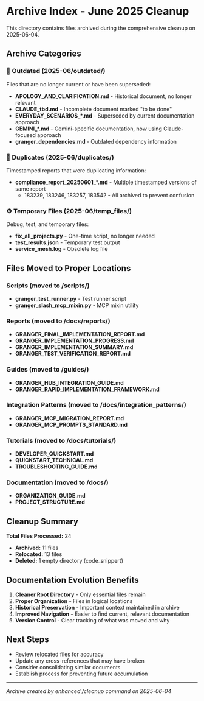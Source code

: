 # Archive Index - June 2025 Cleanup

This directory contains files archived during the comprehensive cleanup on 2025-06-04.

## Archive Categories

### 📅 Outdated (2025-06/outdated/)
Files that are no longer current or have been superseded:

- **APOLOGY_AND_CLARIFICATION.md** - Historical document, no longer relevant
- **CLAUDE_tbd.md** - Incomplete document marked "to be done"
- **EVERYDAY_SCENARIOS_*.md** - Superseded by current documentation approach
- **GEMINI_*.md** - Gemini-specific documentation, now using Claude-focused approach
- **granger_dependencies.md** - Outdated dependency information

### 🔄 Duplicates (2025-06/duplicates/)
Timestamped reports that were duplicating information:

- **compliance_report_20250601_*.md** - Multiple timestamped versions of same report
  - 183239, 183246, 183257, 183542 - All archived to prevent confusion

### ⚙️ Temporary Files (2025-06/temp_files/)
Debug, test, and temporary files:

- **fix_all_projects.py** - One-time script, no longer needed
- **test_results.json** - Temporary test output
- **service_mesh.log** - Obsolete log file

## Files Moved to Proper Locations

### Scripts (moved to /scripts/)
- **granger_test_runner.py** - Test runner script
- **granger_slash_mcp_mixin.py** - MCP mixin utility

### Reports (moved to /docs/reports/)
- **GRANGER_FINAL_IMPLEMENTATION_REPORT.md**
- **GRANGER_IMPLEMENTATION_PROGRESS.md**
- **GRANGER_IMPLEMENTATION_SUMMARY.md**
- **GRANGER_TEST_VERIFICATION_REPORT.md**

### Guides (moved to /guides/)
- **GRANGER_HUB_INTEGRATION_GUIDE.md**
- **GRANGER_RAPID_IMPLEMENTATION_FRAMEWORK.md**

### Integration Patterns (moved to /docs/integration_patterns/)
- **GRANGER_MCP_MIGRATION_REPORT.md**
- **GRANGER_MCP_PROMPTS_STANDARD.md**

### Tutorials (moved to /docs/tutorials/)
- **DEVELOPER_QUICKSTART.md**
- **QUICKSTART_TECHNICAL.md**
- **TROUBLESHOOTING_GUIDE.md**

### Documentation (moved to /docs/)
- **ORGANIZATION_GUIDE.md**
- **PROJECT_STRUCTURE.md**

## Cleanup Summary

**Total Files Processed:** 24
- **Archived:** 11 files
- **Relocated:** 13 files
- **Deleted:** 1 empty directory (code_snippert)

## Documentation Evolution Benefits

1. **Cleaner Root Directory** - Only essential files remain
2. **Proper Organization** - Files in logical locations
3. **Historical Preservation** - Important context maintained in archive
4. **Improved Navigation** - Easier to find current, relevant documentation
5. **Version Control** - Clear tracking of what was moved and why

## Next Steps

- Review relocated files for accuracy
- Update any cross-references that may have broken
- Consider consolidating similar documents
- Establish process for preventing future accumulation

---
*Archive created by enhanced /cleanup command on 2025-06-04*
